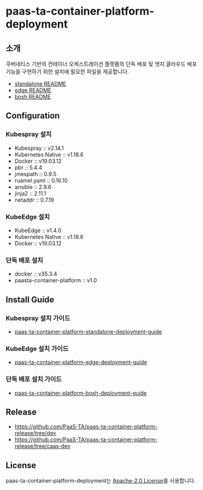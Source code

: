 # paas-ta-container-platform-deployment
## 소개
쿠버네티스 기반의 컨테이너 오케스트레이션 플랫폼의 단독 배포 및 엣지 클라우드 배포 기능을 구현하기 위한 설치에 필요한 파일을 제공합니다. 
- [standalone README](https://github.com/PaaS-TA/paas-ta-container-platform-deployment/tree/dev/standalone)
- [edge README](https://github.com/PaaS-TA/paas-ta-container-platform-deployment/tree/dev/edge)
- [bosh README](https://github.com/PaaS-TA/paas-ta-container-platform-deployment/tree/dev/bosh)

## Configuration
### Kubespray 설치
- Kubespray :: v2.14.1
- Kubernetes Native :: v1.18.6
- Docker :: v19.03.12
- pbr :: 5.4.4
- jmespath :: 0.9.5
- ruamel.yaml :: 0.16.10
- ansible :: 2.9.6
- jinja2 :: 2.11.1
- netaddr :: 0.7.19

### KubeEdge 설치
- KubeEdge :: v1.4.0
- Kubernetes Native :: v1.18.6
- Docker :: v19.03.12

### 단독 배포 설치
- docker :: v35.3.4
- paasta-container-platform :: v1.0

## Install Guide
### Kubespray 설치 가이드
- [paas-ta-container-platform-standalone-deployment-guide](https://github.com/PaaS-TA/paas-ta-container-platform/blob/dev/install-guide/standalone/paas-ta-container-platform-standalone-deployment-guide-v1.0.md)

### KubeEdge 설치 가이드
- [paas-ta-container-platform-edge-deployment-guide](https://github.com/PaaS-TA/paas-ta-container-platform/blob/dev/install-guide/edge/paas-ta-container-platform-edge-deployment-guide-v1.0.md)

### 단독 배포 설치 가이드
- [paas-ta-container-platform-bosh-deployment-guide](https://github.com/PaaS-TA/paas-ta-container-platform/blob/dev/install-guide/bosh/paas-ta-container-platform-bosh-deployment-guide-v1.0.md)


## Release
- https://github.com/PaaS-TA/paas-ta-container-platform-release/tree/dev
- https://github.com/PaaS-TA/paas-ta-container-platform-release/tree/caas-dev

## License
paas-ta-container-platform-deployment는 [Apache-2.0 License](http://www.apache.org/licenses/LICENSE-2.0)를 사용합니다.
